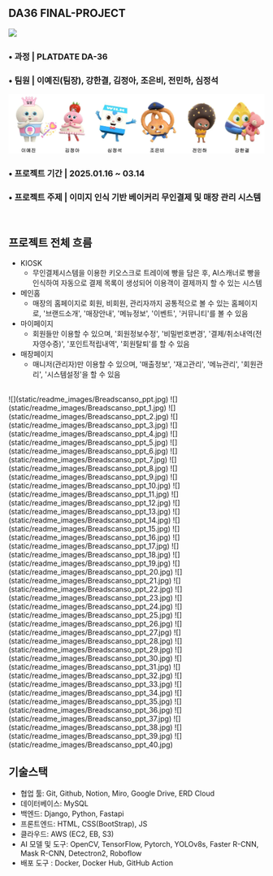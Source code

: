 ## DA36 FINAL-PROJECT
![](https://github.com/jjungah/DA36-final-web-BreadScanso-repo/blob/633cea36ffd4af806e60b79795221be5f3314f9b/static/images/bread_im_text.png)

### • 과정 | PLATDATE DA-36
### • 팀원 | 이예진(팀장), 강한결, 김정아, 조은비, 전민하, 심정석 
![](static/readme_images/member_img.jpg)
### • 프로젝트 기간 | 2025.01.16 ~ 03.14
### • 프로젝트 주제 | 이미지 인식 기반 베이커리 무인결제 및 매장 관리 시스템
<br>

## 프로젝트 전체 흐름
- KIOSK 
  - 무인결제시스템을 이용한 키오스크로 트레이에 빵을 담은 후, AI스캐너로 빵을 인식하여 자동으로 결제 목록이 생성되어 이용객이 결제까지 할 수 있는 시스템
- 메인홈
  - 매장의 홈페이지로 회원, 비회원, 관리자까지 공통적으로 볼 수 있는 홈페이지로, '브랜드소개', '매장안내', '메뉴정보', '이벤트', '커뮤니티'를 볼 수 있음
- 마이페이지
  - 회원들만 이용할 수 있으며, '회원정보수정', '비밀번호변경', '결제/취소내역(전자영수증)', '포인트적립내역', '회원탈퇴'를 할 수 있음
- 매장페이지 
  - 매니저(관리자)만 이용할 수 있으며, '매출정보', '재고관리', '메뉴관리', '회원관리', '시스템설정'을 할 수 있음
<br>
![](static/readme_images/Breadscanso_ppt.jpg)
![](static/readme_images/Breadscanso_ppt_1.jpg)
![](static/readme_images/Breadscanso_ppt_2.jpg)
![](static/readme_images/Breadscanso_ppt_3.jpg)
![](static/readme_images/Breadscanso_ppt_4.jpg)
![](static/readme_images/Breadscanso_ppt_5.jpg)
![](static/readme_images/Breadscanso_ppt_6.jpg)
![](static/readme_images/Breadscanso_ppt_7.jpg)
![](static/readme_images/Breadscanso_ppt_8.jpg)
![](static/readme_images/Breadscanso_ppt_9.jpg)
![](static/readme_images/Breadscanso_ppt_10.jpg)
![](static/readme_images/Breadscanso_ppt_11.jpg)
![](static/readme_images/Breadscanso_ppt_12.jpg)
![](static/readme_images/Breadscanso_ppt_13.jpg)
![](static/readme_images/Breadscanso_ppt_14.jpg)
![](static/readme_images/Breadscanso_ppt_15.jpg)
![](static/readme_images/Breadscanso_ppt_16.jpg)
![](static/readme_images/Breadscanso_ppt_17.jpg)
![](static/readme_images/Breadscanso_ppt_18.jpg)
![](static/readme_images/Breadscanso_ppt_19.jpg)
![](static/readme_images/Breadscanso_ppt_20.jpg)
![](static/readme_images/Breadscanso_ppt_21.jpg)
![](static/readme_images/Breadscanso_ppt_22.jpg)
![](static/readme_images/Breadscanso_ppt_23.jpg)
![](static/readme_images/Breadscanso_ppt_24.jpg)
![](static/readme_images/Breadscanso_ppt_25.jpg)
![](static/readme_images/Breadscanso_ppt_26.jpg)
![](static/readme_images/Breadscanso_ppt_27.jpg)
![](static/readme_images/Breadscanso_ppt_28.jpg)
![](static/readme_images/Breadscanso_ppt_29.jpg)
![](static/readme_images/Breadscanso_ppt_30.jpg)
![](static/readme_images/Breadscanso_ppt_31.jpg)
![](static/readme_images/Breadscanso_ppt_32.jpg)
![](static/readme_images/Breadscanso_ppt_33.jpg)
![](static/readme_images/Breadscanso_ppt_34.jpg)
![](static/readme_images/Breadscanso_ppt_35.jpg)
![](static/readme_images/Breadscanso_ppt_36.jpg)
![](static/readme_images/Breadscanso_ppt_37.jpg)
![](static/readme_images/Breadscanso_ppt_38.jpg)
![](static/readme_images/Breadscanso_ppt_39.jpg)
![](static/readme_images/Breadscanso_ppt_40.jpg)

[//]: # (![]&#40;https://github.com/jjungah/DA36-final-web-BreadScanso-repo/blob/81f1b538a13712f532a1b7ec50eeaf00bd13345a/static/readme_images/Breadscanso_ppt.jpg&#41;)

[//]: # (![]&#40;https://github.com/jjungah/DA36-final-web-BreadScanso-repo/blob/83c5bbb4b09e84e2452f47da18e8bf85d43eb610/static/readme_images/Breadscanso_ppt%20_1.jpg&#41;)

[//]: # (![]&#40;https://github.com/jjungah/DA36-final-web-BreadScanso-repo/blob/83c5bbb4b09e84e2452f47da18e8bf85d43eb610/static/readme_images/Breadscanso_ppt%20_2.jpg&#41;)

[//]: # (![]&#40;https://github.com/jjungah/DA36-final-web-BreadScanso-repo/blob/83c5bbb4b09e84e2452f47da18e8bf85d43eb610/static/readme_images/Breadscanso_ppt%20_3.jpg&#41;)

[//]: # (![]&#40;https://github.com/jjungah/DA36-final-web-BreadScanso-repo/blob/83c5bbb4b09e84e2452f47da18e8bf85d43eb610/static/readme_images/Breadscanso_ppt%20_4.jpg&#41;)

[//]: # (![]&#40;https://github.com/jjungah/DA36-final-web-BreadScanso-repo/blob/83c5bbb4b09e84e2452f47da18e8bf85d43eb610/static/readme_images/Breadscanso_ppt%20_5.jpg&#41;)

[//]: # (![]&#40;https://github.com/jjungah/DA36-final-web-BreadScanso-repo/blob/83c5bbb4b09e84e2452f47da18e8bf85d43eb610/static/readme_images/Breadscanso_ppt%20_6.jpg&#41;)

[//]: # (![]&#40;https://github.com/jjungah/DA36-final-web-BreadScanso-repo/blob/83c5bbb4b09e84e2452f47da18e8bf85d43eb610/static/readme_images/Breadscanso_ppt%20_7.jpg&#41;)

[//]: # (![]&#40;https://github.com/jjungah/DA36-final-web-BreadScanso-repo/blob/83c5bbb4b09e84e2452f47da18e8bf85d43eb610/static/readme_images/Breadscanso_ppt%20_8.jpg&#41;)

[//]: # (![]&#40;https://github.com/jjungah/DA36-final-web-BreadScanso-repo/blob/83c5bbb4b09e84e2452f47da18e8bf85d43eb610/static/readme_images/Breadscanso_ppt%20_9.jpg&#41;)

[//]: # (![]&#40;https://github.com/jjungah/DA36-final-web-BreadScanso-repo/blob/83c5bbb4b09e84e2452f47da18e8bf85d43eb610/static/readme_images/Breadscanso_ppt%20_10.jpg&#41;)

[//]: # (![]&#40;https://github.com/jjungah/DA36-final-web-BreadScanso-repo/blob/83c5bbb4b09e84e2452f47da18e8bf85d43eb610/static/readme_images/Breadscanso_ppt%20_11.jpg&#41;)

[//]: # (![]&#40;https://github.com/jjungah/DA36-final-web-BreadScanso-repo/blob/83c5bbb4b09e84e2452f47da18e8bf85d43eb610/static/readme_images/Breadscanso_ppt%20_12.jpg&#41;)

[//]: # (![]&#40;https://github.com/jjungah/DA36-final-web-BreadScanso-repo/blob/83c5bbb4b09e84e2452f47da18e8bf85d43eb610/static/readme_images/Breadscanso_ppt%20_13.jpg&#41;)

[//]: # (![]&#40;https://github.com/jjungah/DA36-final-web-BreadScanso-repo/blob/83c5bbb4b09e84e2452f47da18e8bf85d43eb610/static/readme_images/Breadscanso_ppt%20_14.jpg&#41;)

[//]: # (![]&#40;https://github.com/jjungah/DA36-final-web-BreadScanso-repo/blob/83c5bbb4b09e84e2452f47da18e8bf85d43eb610/static/readme_images/Breadscanso_ppt%20_15.jpg&#41;)

[//]: # (![]&#40;https://github.com/jjungah/DA36-final-web-BreadScanso-repo/blob/83c5bbb4b09e84e2452f47da18e8bf85d43eb610/static/readme_images/Breadscanso_ppt%20_16.jpg&#41;)

[//]: # (![]&#40;https://github.com/jjungah/DA36-final-web-BreadScanso-repo/blob/83c5bbb4b09e84e2452f47da18e8bf85d43eb610/static/readme_images/Breadscanso_ppt%20_17.jpg&#41;)

[//]: # (![]&#40;https://github.com/jjungah/DA36-final-web-BreadScanso-repo/blob/83c5bbb4b09e84e2452f47da18e8bf85d43eb610/static/readme_images/Breadscanso_ppt%20_18.jpg&#41;)

[//]: # (![]&#40;https://github.com/jjungah/DA36-final-web-BreadScanso-repo/blob/83c5bbb4b09e84e2452f47da18e8bf85d43eb610/static/readme_images/Breadscanso_ppt%20_19.jpg&#41;)

[//]: # (![]&#40;https://github.com/jjungah/DA36-final-web-BreadScanso-repo/blob/83c5bbb4b09e84e2452f47da18e8bf85d43eb610/static/readme_images/Breadscanso_ppt%20_20.jpg&#41;)

[//]: # (![]&#40;https://github.com/jjungah/DA36-final-web-BreadScanso-repo/blob/83c5bbb4b09e84e2452f47da18e8bf85d43eb610/static/readme_images/Breadscanso_ppt%20_21.jpg&#41;)

[//]: # (![]&#40;https://github.com/jjungah/DA36-final-web-BreadScanso-repo/blob/83c5bbb4b09e84e2452f47da18e8bf85d43eb610/static/readme_images/Breadscanso_ppt%20_22.jpg&#41;)

[//]: # (![]&#40;https://github.com/jjungah/DA36-final-web-BreadScanso-repo/blob/83c5bbb4b09e84e2452f47da18e8bf85d43eb610/static/readme_images/Breadscanso_ppt%20_23.jpg&#41;)

[//]: # (![]&#40;https://github.com/jjungah/DA36-final-web-BreadScanso-repo/blob/83c5bbb4b09e84e2452f47da18e8bf85d43eb610/static/readme_images/Breadscanso_ppt%20_24.jpg&#41;)

[//]: # (![]&#40;https://github.com/jjungah/DA36-final-web-BreadScanso-repo/blob/83c5bbb4b09e84e2452f47da18e8bf85d43eb610/static/readme_images/Breadscanso_ppt%20_25.jpg&#41;)

[//]: # (![]&#40;https://github.com/jjungah/DA36-final-web-BreadScanso-repo/blob/83c5bbb4b09e84e2452f47da18e8bf85d43eb610/static/readme_images/Breadscanso_ppt%20_26.jpg&#41;)

[//]: # (![]&#40;https://github.com/jjungah/DA36-final-web-BreadScanso-repo/blob/83c5bbb4b09e84e2452f47da18e8bf85d43eb610/static/readme_images/Breadscanso_ppt%20_27.jpg&#41;)

[//]: # (![]&#40;https://github.com/jjungah/DA36-final-web-BreadScanso-repo/blob/83c5bbb4b09e84e2452f47da18e8bf85d43eb610/static/readme_images/Breadscanso_ppt%20_28.jpg&#41;)

[//]: # (![]&#40;https://github.com/jjungah/DA36-final-web-BreadScanso-repo/blob/83c5bbb4b09e84e2452f47da18e8bf85d43eb610/static/readme_images/Breadscanso_ppt%20_29.jpg&#41;)

[//]: # (![]&#40;https://github.com/jjungah/DA36-final-web-BreadScanso-repo/blob/83c5bbb4b09e84e2452f47da18e8bf85d43eb610/static/readme_images/Breadscanso_ppt%20_30.jpg&#41;)

[//]: # (![]&#40;https://github.com/jjungah/DA36-final-web-BreadScanso-repo/blob/83c5bbb4b09e84e2452f47da18e8bf85d43eb610/static/readme_images/Breadscanso_ppt%20_31.jpg&#41;)

[//]: # (![]&#40;https://github.com/jjungah/DA36-final-web-BreadScanso-repo/blob/83c5bbb4b09e84e2452f47da18e8bf85d43eb610/static/readme_images/Breadscanso_ppt%20_32.jpg&#41;)

[//]: # (![]&#40;https://github.com/jjungah/DA36-final-web-BreadScanso-repo/blob/83c5bbb4b09e84e2452f47da18e8bf85d43eb610/static/readme_images/Breadscanso_ppt%20_33.jpg&#41;)

[//]: # (![]&#40;https://github.com/jjungah/DA36-final-web-BreadScanso-repo/blob/83c5bbb4b09e84e2452f47da18e8bf85d43eb610/static/readme_images/Breadscanso_ppt%20_34.jpg&#41;)

[//]: # (![]&#40;https://github.com/jjungah/DA36-final-web-BreadScanso-repo/blob/83c5bbb4b09e84e2452f47da18e8bf85d43eb610/static/readme_images/Breadscanso_ppt%20_35.jpg&#41;)

[//]: # (![]&#40;https://github.com/jjungah/DA36-final-web-BreadScanso-repo/blob/83c5bbb4b09e84e2452f47da18e8bf85d43eb610/static/readme_images/Breadscanso_ppt%20_36.jpg&#41;)

[//]: # (![]&#40;https://github.com/jjungah/DA36-final-web-BreadScanso-repo/blob/83c5bbb4b09e84e2452f47da18e8bf85d43eb610/static/readme_images/Breadscanso_ppt%20_37.jpg&#41;)

[//]: # (![]&#40;https://github.com/jjungah/DA36-final-web-BreadScanso-repo/blob/83c5bbb4b09e84e2452f47da18e8bf85d43eb610/static/readme_images/Breadscanso_ppt%20_38.jpg&#41;)

[//]: # (![]&#40;https://github.com/jjungah/DA36-final-web-BreadScanso-repo/blob/83c5bbb4b09e84e2452f47da18e8bf85d43eb610/static/readme_images/Breadscanso_ppt%20_39.jpg&#41;)

[//]: # (![]&#40;https://github.com/jjungah/DA36-final-web-BreadScanso-repo/blob/83c5bbb4b09e84e2452f47da18e8bf85d43eb610/static/readme_images/Breadscanso_ppt%20_40.jpg&#41;)

[//]: # ()

## 기술스택
- 협업 툴: Git, Github, Notion, Miro, Google Drive, ERD Cloud
- 데이터베이스: MySQL
- 백엔드: Django, Python, Fastapi
- 프론트엔드: HTML, CSS(BootStrap), JS
- 클라우드: AWS (EC2, EB, S3)
- AI 모델 및 도구: OpenCV, TensorFlow, Pytorch, YOLOv8s, Faster R-CNN, Mask R-CNN, Detectron2, Roboflow
- 배포 도구 : Docker, Docker Hub, GitHub Action
<br>







